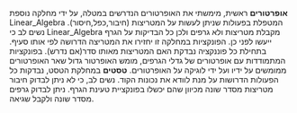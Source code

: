 **אופרטורים**
ראשית, מימשתי את האופרטורים הנדרשים במטלה, על ידי מחלקה נוספת Linear_Algebra
המטפלת בפעולות שניתן לעשות על המטריצות (חיבור,כפל,חיסור).
 נשים לב כי Linear_Algebra מקבלת מטריצות ולא גרפים ולכן כל הבדיקות על הגרף ייעשו לפני כן.
 הפונקציות במחלקה זו יחזירו את המטריצה הדרושה לפי אותו סעיף.
בתחילת כל פוננקציה נבדקת האם המטריצות מאותו סדר(אם נדרש).
בפונקציות המתמודדות עם אופרטורים של גדלי הגרפים, מומש האופרטור גדול
שאר האופרטורים ממומשים על ידיו ועל ידי לוגיקה על האופרטורים.
**טסטים**
במחלקת הטסט, נבדקות כל הפעולות הדרושות על מנת לוודא את נכונות הקוד.
נשים לב, כי לא ניתן לבדוק חיבור מטריצות מסדר שונה מכיוון שהם יכשלו בפונקציית טעינת הגרף.
ניתן לבדוק גרפים מסדר שונה ולקבל שגיאה.

